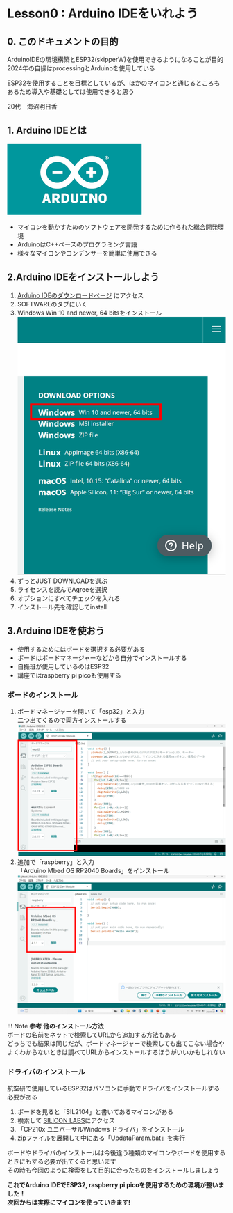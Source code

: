 # Lesson0 : Arduino IDEをいれよう

## 0. このドキュメントの目的

ArduinoIDEの環境構築とESP32(skipperW)を使用できるようになることが目的
2024年の自操はprocessingとArduinoを使用している

ESP32を使用することを目標としているが、ほかのマイコンと通じるところもあるため導入や基礎としては使用できると思う

20代　海沼明日香

## 1. Arduino IDEとは
![](res/lesson0-environment/arduino_icon.png)

- マイコンを動かすためのソフトウェアを開発するために作られた総合開発環境
- ArduinoはC++ベースのプログラミング言語
- 様々なマイコンやコンデンサーを簡単に使用できる

## 2.Arduino IDEをインストールしよう
1. [Arduino IDEのダウンロードページ](https://www.arduino.cc/en/software)
にアクセス  
1. SOFTWAREのタブにいく  
1. Windows Win 10 and newer, 64 bitsをインストール
![](res/lesson0-environment/download.png)
1. ずっとJUST DOWNLOADを選ぶ  
1. ライセンスを読んでAgreeを選択   
1. オプションにすべてチェックを入れる   
1. インストール先を確認してinstall

## 3.Arduino IDEを使おう
- 使用するためにはボードを選択する必要がある
- ボードはボードマネージャーなどから自分でインストールする
- 自操班が使用しているのはESP32
- 講座ではraspberry pi picoも使用する
### ボードのインストール
1. ボードマネージャーを開いて「esp32」と入力  
二つ出てくるので両方インストールする
![](res/lesson0-environment/boardmaneger.png)
1. 追加で「raspberry」と入力  
「Arduino Mbed OS RP2040 Boards」をインストール
![](res/lesson0-environment/boardmaneger2.png)

!!! Note
    **参考 他のインストール方法**  
    ボードの名前をネットで検索してURLから追加する方法もある  
    どっちでも結果は同じだが、ボードマネージャーで検索しても出てこない場合やよくわからないときは調べてURLからインストールするほうがいいかもしれない  

### ドライバのインストール
航空研で使用しているESP32はパソコンに手動でドライバをインストールする必要がある

1. ボードを見ると「SIL2104」と書いてあるマイコンがある
1. 検索して
[SILICON LABS](https://jp.silabs.com/interface/usb-bridges/classic/device.cp2104?tab=softwareandtools)にアクセス
1. 「CP210x ユニバーサルWindows ドライバ」をインストール
1. zipファイルを展開して中にある「UpdataParam.bat」を実行  

ボードやドライバのインストールは今後違う種類のマイコンやボードを使用するときにもする必要が出てくると思います  
その時も今回のように検索をして目的に合ったものをインストールしましょう

**これでArduino IDEでESP32, raspberry pi picoを使用するための環境が整いました！  
次回からは実際にマイコンを使っていきます!**